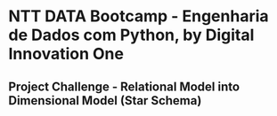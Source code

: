# NTT DATA Bootcamp - Engenharia de Dados com Python, by Digital Innovation One

## Project Challenge - Relational Model into Dimensional Model (Star Schema)